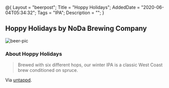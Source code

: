 @{
 Layout = "beerpost";
 Title = "Hoppy Holidays";
 AddedDate = "2020-06-04T05:34:32";
 Tags = "IPA";
 Description = "";
 }
 

## Hoppy Holidays by NoDa Brewing Company

![beer-pic]

### About Hoppy Holidays

> Brewed with six different hops, our winter IPA is a classic West Coast brew conditioned on spruce.

Via [untappd][untappd-url].

[untappd-url]: <https://untappd.com/beer/911983>
[beer-pic]: https://jasonpowley.com/assets/img/2020-06-04-hoppy-holidays.jpeg "Hoppy Holidays by NoDa Brewing Company"
